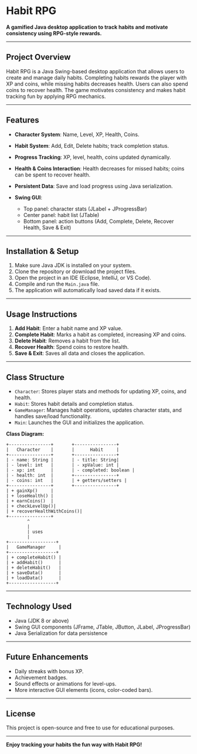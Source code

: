 # Habit RPG

**A gamified Java desktop application to track habits and motivate consistency using RPG-style rewards.**

---

## **Project Overview**

Habit RPG is a Java Swing-based desktop application that allows users to create and manage daily habits. Completing habits rewards the player with XP and coins, while missing habits decreases health. Users can also spend coins to recover health. The game motivates consistency and makes habit tracking fun by applying RPG mechanics.

---

## **Features**

* **Character System**: Name, Level, XP, Health, Coins.
* **Habit System**: Add, Edit, Delete habits; track completion status.
* **Progress Tracking**: XP, level, health, coins updated dynamically.
* **Health & Coins Interaction**: Health decreases for missed habits; coins can be spent to recover health.
* **Persistent Data**: Save and load progress using Java serialization.
* **Swing GUI**:

  * Top panel: character stats (JLabel + JProgressBar)
  * Center panel: habit list (JTable)
  * Bottom panel: action buttons (Add, Complete, Delete, Recover Health, Save & Exit)

---

## **Installation & Setup**

1. Make sure Java JDK is installed on your system.
2. Clone the repository or download the project files.
3. Open the project in an IDE (Eclipse, IntelliJ, or VS Code).
4. Compile and run the `Main.java` file.
5. The application will automatically load saved data if it exists.

---

## **Usage Instructions**

1. **Add Habit**: Enter a habit name and XP value.
2. **Complete Habit**: Marks a habit as completed, increasing XP and coins.
3. **Delete Habit**: Removes a habit from the list.
4. **Recover Health**: Spend coins to restore health.
5. **Save & Exit**: Saves all data and closes the application.

---

## **Class Structure**

* `Character`: Stores player stats and methods for updating XP, coins, and health.
* `Habit`: Stores habit details and completion status.
* `GameManager`: Manages habit operations, updates character stats, and handles save/load functionality.
* `Main`: Launches the GUI and initializes the application.

**Class Diagram:**

```
+----------------+       +----------------+
|   Character    |       |      Habit     |
+----------------+       +----------------+
| - name: String |       | - title: String|
| - level: int   |       | - xpValue: int |
| - xp: int      |       | - completed: boolean |
| - health: int  |       +----------------+
| - coins: int   |       | + getters/setters |
+----------------+       +----------------+
| + gainXp()     |
| + loseHealth() |
| + earnCoins()  |
| + checkLevelUp()|
| + recoverHealthWithCoins()|
+----------------+
        ^
        |
        | uses
        |
+------------------+
|   GameManager     |
+------------------+
| + completeHabit() |
| + addHabit()      |
| + deleteHabit()   |
| + saveData()      |
| + loadData()      |
+------------------+
```

---

## **Technology Used**

* Java (JDK 8 or above)
* Swing GUI components (JFrame, JTable, JButton, JLabel, JProgressBar)
* Java Serialization for data persistence

---

## **Future Enhancements**

* Daily streaks with bonus XP.
* Achievement badges.
* Sound effects or animations for level-ups.
* More interactive GUI elements (icons, color-coded bars).

---

## **License**

This project is open-source and free to use for educational purposes.

---

**Enjoy tracking your habits the fun way with Habit RPG!**
